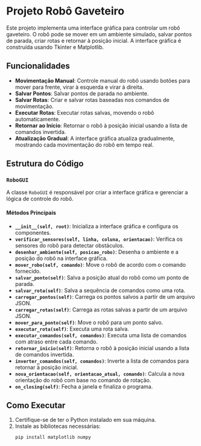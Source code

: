 # Projeto Robô Gaveteiro

Este projeto implementa uma interface gráfica para controlar um robô gaveteiro. O robô pode se mover em um ambiente simulado, salvar pontos de parada, criar rotas e retornar à posição inicial. A interface gráfica é construída usando Tkinter e Matplotlib.

## Funcionalidades

- **Movimentação Manual**: Controle manual do robô usando botões para mover para frente, virar à esquerda e virar à direita.
- **Salvar Pontos**: Salvar pontos de parada no ambiente.
- **Salvar Rotas**: Criar e salvar rotas baseadas nos comandos de movimentação.
- **Executar Rotas**: Executar rotas salvas, movendo o robô automaticamente.
- **Retornar ao Início**: Retornar o robô à posição inicial usando a lista de comandos invertida.
- **Atualização Gradual**: A interface gráfica atualiza gradualmente, mostrando cada movimentação do robô em tempo real.

## Estrutura do Código

### `RoboGUI`

A classe `RoboGUI` é responsável por criar a interface gráfica e gerenciar a lógica de controle do robô.

#### Métodos Principais

- **`__init__(self, root)`**: Inicializa a interface gráfica e configura os componentes.
- **`verificar_sensores(self, linha, coluna, orientacao)`**: Verifica os sensores do robô para detectar obstáculos.
- **`desenhar_ambiente(self, posicao_robo)`**: Desenha o ambiente e a posição do robô na interface gráfica.
- **`mover_robo(self, comando)`**: Move o robô de acordo com o comando fornecido.
- **`salvar_ponto(self)`**: Salva a posição atual do robô como um ponto de parada.
- **`salvar_rota(self)`**: Salva a sequência de comandos como uma rota.
- **`carregar_pontos(self)`**: Carrega os pontos salvos a partir de um arquivo JSON.
- **`carregar_rotas(self)`**: Carrega as rotas salvas a partir de um arquivo JSON.
- **`mover_para_ponto(self)`**: Move o robô para um ponto salvo.
- **`executar_rota(self)`**: Executa uma rota salva.
- **`executar_comandos(self, comandos)`**: Executa uma lista de comandos com atraso entre cada comando.
- **`retornar_inicio(self)`**: Retorna o robô à posição inicial usando a lista de comandos invertida.
- **`inverter_comandos(self, comandos)`**: Inverte a lista de comandos para retornar à posição inicial.
- **`nova_orientacao(self, orientacao_atual, comando)`**: Calcula a nova orientação do robô com base no comando de rotação.
- **`on_closing(self)`**: Fecha a janela e finaliza o programa.

## Como Executar

1. Certifique-se de ter o Python instalado em sua máquina.
2. Instale as bibliotecas necessárias:
   ```bash
   pip install matplotlib numpy